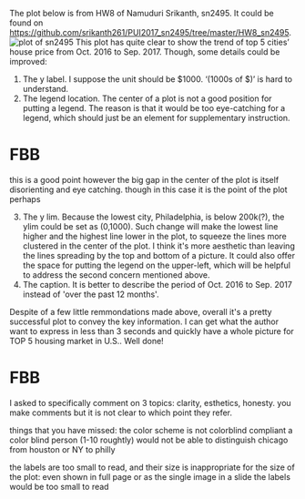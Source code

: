 The plot below is from HW8 of Namuduri Srikanth, sn2495. It could be found on https://github.com/srikanth261/PUI2017_sn2495/tree/master/HW8_sn2495.
![plot of sn2495](https://github.com/srikanth261/PUI2017_sn2495/blob/master/HW8_sn2495/images/HW8.png)
This plot has quite clear to show the trend of top 5 cities’ house price from Oct. 2016 to Sep. 2017.
Though, some details could be improved:
1) The y label. I suppose the unit should be $1000. ‘(1000s of $)’ is hard to understand.
2) The legend location. The center of a plot is not a good position for putting a legend. The reason is that it would be too eye-catching for a legend, which should just be an element for   supplementary instruction.

# FBB 
this is a good point
however the big gap in the center of the plot is itself disorienting and eye catching. though in this case it is the point of the plot perhaps

3) The y lim. Because the lowest city, Philadelphia, is below 200k(?), the ylim could be set as (0,1000).  Such change will make the lowest line higher and the highest line lower in the plot, to squeeze the lines more clustered in the center of the plot. I think it's more aesthetic than leaving the lines spreading by the top and bottom of a picture. It could also offer the space for putting the legend on the upper-left, which will be helpful to address the second concern mentioned above.
4) The caption. It is better to describe the period of Oct. 2016 to Sep. 2017 instead of 'over the past 12 months'.

Despite of a few little remmondations made above, overall it's a pretty successful plot to convey the key information. I can get what the author want to express in less than 3 seconds and quickly have a whole picture for TOP 5 housing market in U.S.. Well done!

# FBB 
I asked to specifically comment on 3 topics:
clarity, esthetics, honesty. you make comments but it is not clear to which point they refer.

things that you have missed:
the color scheme is not colorblind compliant a color blind person (1-10 roughtly) would not be able to distinguish chicago from houston or NY to philly

the labels are too small to read, and their size is inappropriate for  the size of the plot: even shown in full page or as the single image in a slide the labels would be too small to read



